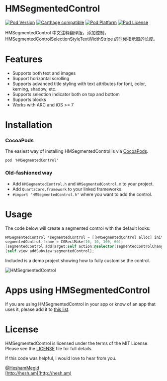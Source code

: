 HMSegmentedControl
===

[![Pod Version](http://img.shields.io/cocoapods/v/HMSegmentedControl.svg?style=flat)](http://cocoadocs.org/docsets/HMSegmentedControl)
[![Carthage compatible](https://img.shields.io/badge/Carthage-compatible-4BC51D.svg?style=flat)](https://github.com/Carthage/Carthage)
[![Pod Platform](http://img.shields.io/cocoapods/p/HMSegmentedControl.svg?style=flat)](http://cocoadocs.org/docsets/HMSegmentedControl)
[![Pod License](http://img.shields.io/cocoapods/l/HMSegmentedControl.svg?style=flat)](http://opensource.org/licenses/MIT)

HMSegmentedControl 中文注释翻译版，添加控制，HMSegmentedControlSelectionStyleTextWidthStripe 的时候指示器的长度。

# Features
- Supports both text and images
- Support horizontal scrolling
- Supports advanced title styling with text attributes for font, color, kerning, shadow, etc.
- Supports selection indicator both on top and bottom
- Supports blocks
- Works with ARC and iOS >= 7

# Installation

### CocoaPods
The easiest way of installing HMSegmentedControl is via [CocoaPods](http://cocoapods.org/). 

```
pod 'HMSegmentedControl'
```

### Old-fashioned way

- Add `HMSegmentedControl.h` and `HMSegmentedControl.m` to your project.
- Add `QuartzCore.framework` to your linked frameworks.
- `#import "HMSegmentedControl.h"` where you want to add the control.

# Usage

The code below will create a segmented control with the default looks:

```  objective-c
HMSegmentedControl *segmentedControl = [[HMSegmentedControl alloc] initWithSectionTitles:@[@"One", @"Two", @"Three"]];
segmentedControl.frame = CGRectMake(10, 10, 300, 60);
[segmentedControl addTarget:self action:@selector(segmentedControlChangedValue:) forControlEvents:UIControlEventValueChanged];
[self.view addSubview:segmentedControl];
```

Included is a demo project showing how to fully customise the control.

![HMSegmentedControl](https://raw.githubusercontent.com/HeshamMegid/HMSegmentedControl/master/Screenshot.png)

# Apps using HMSegmentedControl

If you are using HMSegmentedControl in your app or know of an app that uses it, please add it to [this list](https://github.com/HeshamMegid/HMSegmentedControl/wiki/Apps-using-HMSegmentedControl).
  

# License

HMSegmentedControl is licensed under the terms of the MIT License. Please see the [LICENSE](LICENSE.md) file for full details.

If this code was helpful, I would love to hear from you.

[@HeshamMegid](http://twitter.com/HeshamMegid)   
[http://hesh.am](http://hesh.am)
